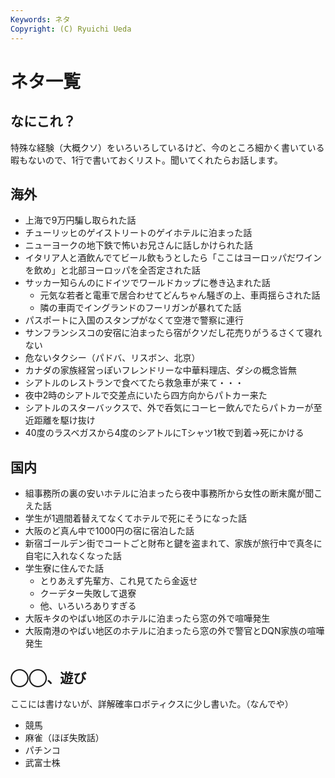 ```yaml
---
Keywords: ネタ
Copyright: (C) Ryuichi Ueda
---
```


# ネタ一覧

## なにこれ？

特殊な経験（大概クソ）をいろいろしているけど、今のところ細かく書いている暇もないので、1行で書いておくリスト。聞いてくれたらお話します。


## 海外

* 上海で9万円騙し取られた話
* チューリッヒのゲイストリートのゲイホテルに泊まった話
* ニューヨークの地下鉄で怖いお兄さんに話しかけられた話
* イタリア人と酒飲んでてビール飲もうとしたら「ここはヨーロッパだワインを飲め」と北部ヨーロッパを全否定された話
* サッカー知らんのにドイツでワールドカップに巻き込まれた話
    * 元気な若者と電車で居合わせてどんちゃん騒ぎの上、車両揺らされた話
    * 隣の車両でイングランドのフーリガンが暴れてた話
* パスポートに入国のスタンプがなくて空港で警察に連行
* サンフランシスコの安宿に泊まったら宿がクソだし花売りがうるさくて寝れない
* 危ないタクシー（パドバ、リスボン、北京）
* カナダの家族経営っぽいフレンドリーな中華料理店、ダシの概念皆無
* シアトルのレストランで食べてたら救急車が来て・・・
* 夜中2時のシアトルで交差点にいたら四方向からパトカー来た
* シアトルのスターバックスで、外で呑気にコーヒー飲んでたらパトカーが至近距離を駆け抜け
* 40度のラスベガスから4度のシアトルにTシャツ1枚で到着→死にかける


## 国内

* 組事務所の裏の安いホテルに泊まったら夜中事務所から女性の断末魔が聞こえた話
* 学生が1週間着替えてなくてホテルで死にそうになった話
* 大阪のど真ん中で1000円の宿に宿泊した話
* 新宿ゴールデン街でコートごと財布と鍵を盗まれて、家族が旅行中で真冬に自宅に入れなくなった話
* 学生寮に住んでた話
    * とりあえず先輩方、これ見てたら金返せ
    * クーデター失敗して退寮
    * 他、いろいろありすぎる
* 大阪キタのやばい地区のホテルに泊まったら窓の外で喧嘩発生
* 大阪南港のやばい地区のホテルに泊まったら窓の外で警官とDQN家族の喧嘩発生

## ◯◯、遊び

ここには書けないが、詳解確率ロボティクスに少し書いた。（なんでや）

* 競馬
* 麻雀（ほぼ失敗話）
* パチンコ
* 武富士株
